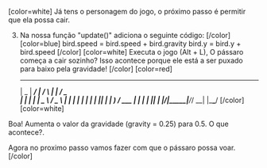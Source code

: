 [color=white]
Já tens o personagem do jogo, o próximo passo é permitir que ela 
possa cair.

3. Na nossa função "update()" adiciona o seguinte código:
[/color] [color=blue]
    bird.speed = bird.speed + bird.gravity
    bird.y = bird.y + bird.speed
[/color] [color=white]
Executa o jogo (Alt + L), O pássaro começa a cair sozinho? 
Isso acontece porque ele está a ser puxado para baixo pela gravidade!
[/color] [color=red]
     ____  _____ ____    _    _____ ___ ___  
    |  _ \| ____/ ___|  / \  |  ___|_ _/ _ \
    | | | |  _| \___ \ / _ \ | |_   | | | | |
    | |_| | |___ ___) / ___ \|  _|  | | |_| |
    |____/|_____|____/_/   \_\_|   |___\___/
[/color] [color=white]

Boa! Aumenta o valor da gravidade (gravity = 0.25) para 0.5. O que acontece?.

Agora no proximo passo vamos fazer com que o pássaro possa voar.
[/color] 